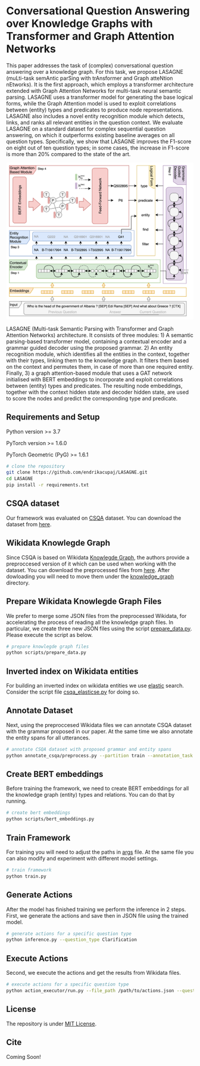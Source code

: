 # Conversational Question Answering over Knowledge Graphs with Transformer and Graph Attention Networks

This paper addresses the task of (complex) conversational question answering over a knowledge graph. For this task, we propose LASAGNE (muLti-task semAntic parSing with trAnsformer and Graph atteNtion nEtworks). It is the first approach, which employs a transformer architecture extended with Graph Attention Networks for multi-task neural semantic parsing. LASAGNE uses a transformer model for generating the base logical forms, while the Graph Attention model is used to exploit correlations between (entity) types and predicates to produce node representations. LASAGNE also includes a novel entity recognition module which detects, links, and ranks all relevant entities in the question context. We evaluate LASAGNE on a standard dataset for complex sequential question answering, on which it outperforms existing baseline averages on all question types.  Specifically, we show that LASAGNE improves the F1-score on eight out of ten question types; in some cases, the increase in F1-score is more than 20% compared to the state of the art.

![LASAGNE](image/lasagne_architecture.png?raw=true "LASAGNE architecture")

LASAGNE (Multi-task Semantic Parsing with Transformer and Graph Attention Networks) architecture. It consists of three modules: 1) A semantic parsing-based transformer model, containing a contextual encoder and a grammar guided decoder using the proposed grammar. 2) An entity recognition module, which identifies all the entities in the context, together with their types, linking them to the knowledge graph. It filters them based on the context and permutes them, in case of more than one required entity. Finally, 3) a graph attention-based module that uses a GAT network initialised with BERT embeddings to incorporate and exploit correlations between (entity) types and predicates. The resulting node embeddings, together with the context hidden state and decoder hidden state, are used to score the nodes and predict the corresponding type and predicate.

## Requirements and Setup

Python version >= 3.7

PyTorch version >= 1.6.0

PyTorch Geometric (PyG) >= 1.6.1

``` bash
# clone the repository
git clone https://github.com/endrikacupaj/LASAGNE.git
cd LASAGNE
pip install -r requirements.txt
```

## CSQA dataset
Our framework was evaluated on [CSQA](https://amritasaha1812.github.io/CSQA/) dataset. You can download the dataset from [here](https://amritasaha1812.github.io/CSQA/download/).

## Wikidata Knowlegde Graph
Since CSQA is based on Wikidata [Knowlegde Graph](https://www.wikidata.org/wiki/Wikidata:Main_Page), the authors provide a preproccesed version of it which can be used when working with the dataset.
You can download the preprocessed files from [here](https://zenodo.org/record/4052427#.YBU7xHdKjfZ).
After dowloading you will need to move them under the [knowledge_graph](knowledge_graph) directory.

## Prepare Wikidata Knowlegde Graph Files
We prefer to merge some JSON files from the preprocessed Wikidata, for accelerating the process of reading all the knowledge graph files. In particular, we create three new JSON files using the script [prepare_data.py](scripts/prepare_data.py). Please execute the script as below.
``` bash
# prepare knowlegde graph files
python scripts/prepare_data.py
```

## Inverted index on Wikidata entities
For building an inverted index on wikidata entities we use [elastic](https://www.elastic.co/) search. Consider the script file [csqa_elasticse.py](csqa_elasticse.py) for doing so.

## Annotate Dataset
Next, using the preproccesed Wikidata files we can annotate CSQA dataset with the grammar proposed in our paper. At the same time we also annotate the entity spans for all utterances.
``` bash
# annotate CSQA dataset with proposed grammar and entity spans
python annotate_csqa/preprocess.py --partition train --annotation_task all --read_folder /path/to/CSQA --write_folder /path/to/write
```

## Create BERT embeddings
Before training the framework, we need to create BERT embeddings for all the knowledge graph (entity) types and relations. You can do that by running.
``` bash
# create bert embeddings
python scripts/bert_embeddings.py
```

## Train Framework
For training you will need to adjust the paths in [args](args.py) file. At the same file you can also modify and experiment with different model settings.
``` bash
# train framework
python train.py
```

## Generate Actions
After the model has finished training we perform the inference in 2 steps.
First, we generate the actions and save then in JSON file using the trained model.
``` bash
# generate actions for a specific question type
python inference.py --question_type Clarification
```

## Execute Actions
Second, we execute the actions and get the results from Wikidata files.
``` bash
# execute actions for a specific question type
python action_executor/run.py --file_path /path/to/actions.json --question_type Clarification
```

## License
The repository is under [MIT License](LICENCE).

## Cite
Coming Soon!